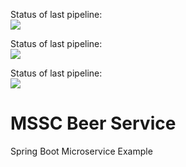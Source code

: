 Status of last pipeline: <br>
<img src="https://github.com/in3des/mssc-beer-service-in3des/workflows/Java CI with Maven/badge.svg?branch=main"><br>

[//]: # (<img src="https://github.com/in3des/mssc-beer-service-in3des/workflows/Java-CI-with-Maven/badge.svg?branch=main"><br>)

Status of last pipeline: <br>
<img src="https://github.com/in3des/mssc-beer-service-in3des/actions/workflows/maven-publish.yml/badge.svg"><br>

Status of last pipeline: <br>
<img src="https://github.com/in3des/mssc-beer-service-in3des/workflows/Docker Image CI/badge.svg"><br>

# MSSC Beer Service

Spring Boot Microservice Example